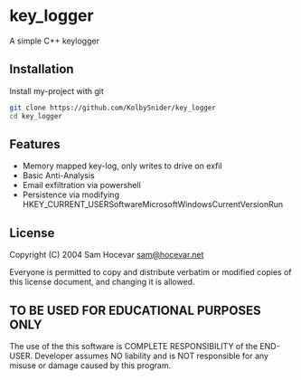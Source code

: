 # key_logger

A simple C++ keylogger 

## Installation

Install my-project with git

```bash
git clone https://github.com/KolbySnider/key_logger
cd key_logger
```

## Features


- Memory mapped key-log, only writes to drive on exfil
- Basic Anti-Analysis
- Email exfiltration via powershell
- Persistence via modifying HKEY_CURRENT_USERSoftwareMicrosoftWindowsCurrentVersionRun   

## License
Copyright (C) 2004 Sam Hocevar <sam@hocevar.net>

Everyone is permitted to copy and distribute verbatim or modified copies of
this license document, and changing it is allowed. 



## TO BE USED FOR EDUCATIONAL PURPOSES ONLY

The use of the this software is COMPLETE RESPONSIBILITY of the END-USER. Developer assumes NO liability and is NOT responsible for any misuse or damage caused by this program.
